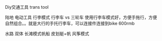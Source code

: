 Diy交通工具 trans tool

陆地
电动工具
行李模式  行李车 vs 三轮车
使用行李车模式好，方便手拖行，方便自然组合。。就是大行的手托行李车，可以连接件连接到bike
600rmb


水路
双体 长滩模式帆船
皮划艇+帆  风筝模式
